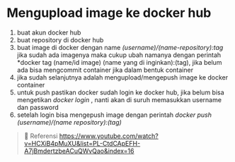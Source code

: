 # Mengupload image ke docker hub

1. buat akun docker hub
2. buat repository di docker hub
3. buat image di docker dengan name *(username)/(name-repository):tag* jika sudah ada imagenya maka cukup ubah namanya dengan perintah *docker tag (name/id image) (name yang di inginkan):(tag), jika belum ada bisa mengcommit container jika dalam bentuk container
4. jika sudah selanjutnya adalah mengupload/mengepush image ke docker container
5. untuk push pastikan docker sudah login ke docker hub, jika belum bisa mengetikan *docker login* , nanti akan di suruh memasukkan username dan password
6. setelah login bisa mengepush image dengan perintah *docker push (username)/(name repository):(tag)*

> :link: Referensi <https://www.youtube.com/watch?v=HCXiB4pMuXU&list=PL-CtdCApEFH-A7jBmdertzbeACuQWvQao&index=16>

